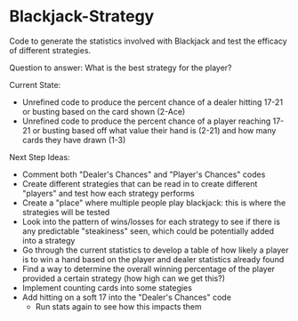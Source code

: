 # Blackjack-Strategy
Code to generate the statistics involved with Blackjack and test the efficacy of different strategies.

Question to answer: What is the best strategy for the player?

Current State:
 - Unrefined code to produce the percent chance of a dealer hitting 17-21 or busting based on the card shown (2-Ace)
 - Unrefined code to produce the percent chance of a player reaching 17-21 or busting based off what value their hand is (2-21) and how many cards they have drawn (1-3)

Next Step Ideas:
 - Comment both "Dealer's Chances" and "Player's Chances" codes
 - Create different strategies that can be read in to create different "players" and test how each strategy performs
 - Create a "place" where multiple people play blackjack: this is where the strategies will be tested
 - Look into the pattern of wins/losses for each strategy to see if there is any predictable "steakiness" seen, which could be potentially added into a strategy
 - Go through the current statistics to develop a table of how likely a player is to win a hand based on the player and dealer statistics already found
 - Find a way to determine the overall winning percentage of the player provided a certain strategy (how high can we get this?)
 - Implement counting cards into some stategies
 - Add hitting on a soft 17 into the "Dealer's Chances" code
     - Run stats again to see how this impacts them
